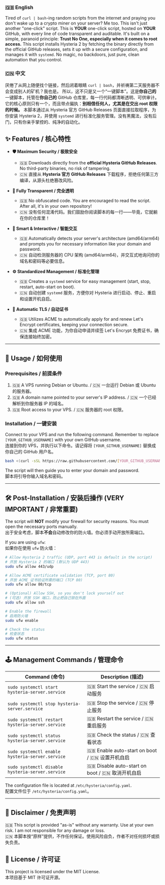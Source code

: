 
### 🇬🇧 English

Tired of `curl | bash`-ing random scripts from the internet and praying you don't wake up to a crypto miner on your server? Me too.
This isn't just another "one-click" script. This is **YOUR** one-click script, hosted on **YOUR** GitHub, with every line of code transparent and auditable. It's built on a simple, paranoid principle: **Trust No One, especially when it comes to root access.**
This script installs Hysteria 2 by fetching the binary directly from the official GitHub releases, sets it up with a secure configuration, and manages it with `systemd`. No magic, no backdoors, just pure, clean automation that you control.

### 🇨🇳 中文

厌倦了从网上随便找个链接，然后闭着眼睛 `curl | bash`，并祈祷第二天服务器不会变成别人的矿机？我也是。
所以，这不只是又一个“一键脚本”。这是**你自己的**一键脚本，托管在**你自己的** GitHub 仓库里，每一行代码都清晰透明、可供审计。它的核心原则只有一个，而且带点偏执：**别相信任何人，尤其是在交出 root 权限的时候。**
本脚本通过从 Hysteria 官方 GitHub Releases 页面直接拉取程序，为你安装 Hysteria 2，并使用 `systemd` 进行标准化服务管理。没有黑魔法，没有后门，只有你亲手掌控的、纯净的自动化。

## ✨ Features / 核心特性

*   **🛡️ Maximum Security / 极致安全**
    *   🇬🇧 Downloads directly from the **official Hysteria GitHub Releases**. No third-party binaries, no risk of tampering.
    *   🇨🇳 直接从 **Hysteria 官方 GitHub Releases** 下载程序，拒绝任何第三方编译，从源头杜绝篡改风险。

*   **👀 Fully Transparent / 完全透明**
    *   🇬🇧 No obfuscated code. You are encouraged to read the script. After all, it's in your own repository!
    *   🇨🇳 没有任何混淆代码。我们鼓励你阅读脚本的每一行——毕竟，它就躺在你的仓库里！

*   **🤖 Smart & Interactive / 智能交互**
    *   🇬🇧 Automatically detects your server's architecture (amd64/arm64) and prompts you for necessary information like your domain and password.
    *   🇨🇳 自动检测服务器的 CPU 架构 (amd64/arm64)，并交互式地询问你的域名和密码等必要信息。

*   **⚙️ Standardized Management / 标准化管理**
    *   🇬🇧 Creates a `systemd` service for easy management (start, stop, restart, auto-start on boot).
    *   🇨🇳 自动创建 `systemd` 服务，方便你对 Hysteria 进行启动、停止、重启和设置开机自启。

*   **🔑 Automatic TLS / 自动证书**
    *   🇬🇧 Utilizes ACME to automatically apply for and renew Let's Encrypt certificates, keeping your connection secure.
    *   🇨🇳 集成 ACME 功能，为你自动申请并续签 Let's Encrypt 免费证书，确保连接始终加密。

---

## 🚀 Usage / 如何使用

### Prerequisites / 前提条件

1.  🇬🇧 A VPS running Debian or Ubuntu. / 🇨🇳 一台运行 Debian 或 Ubuntu 的服务器。
2.  🇬🇧 A domain name pointed to your server's IP address. / 🇨🇳 一个已经解析到你服务器 IP 的域名。
3.  🇬🇧 Root access to your VPS. / 🇨🇳 服务器的 root 权限。

### Installation / 一键安装

Connect to your VPS and run the following command. Remember to replace `[YOUR_GITHUB_USERNAME]` with your own GitHub username.
<br>
连接到你的 VPS，并执行以下命令。请记得将 `[YOUR_GITHUB_USERNAME]` 替换成你自己的 GitHub 用户名。

```bash
bash <(curl -sSL https://raw.githubusercontent.com/[YOUR_GITHUB_USERNAME]/my-hysteria-script/main/install.sh)
```

The script will then guide you to enter your domain and password.
<br>
脚本将引导你输入域名和密码。

---

## 🛠️ Post-Installation / 安装后操作 (VERY IMPORTANT / 非常重要)

The script will **NOT** modify your firewall for security reasons. You must open the necessary ports manually.
<br>
出于安全考虑，脚本**不会**自动修改你的防火墙。你必须手动开放所需端口。

If you are using `ufw`:
<br>
如果你在使用 `ufw` 防火墙：

```bash
# Allow Hysteria 2 traffic (UDP, port 443 is default in the script)
# 开放 Hysteria 2 的端口 (默认为 UDP 443)
sudo ufw allow 443/udp

# Allow ACME certificate validation (TCP, port 80)
# 开放 ACME 证书验证所需的端口 (TCP 80)
sudo ufw allow 80/tcp

# (Optional) Allow SSH, so you don't lock yourself out
# (可选) 开放 SSH 端口，防止把自己锁在外面
sudo ufw allow ssh

# Enable the firewall
# 启用防火墙
sudo ufw enable

# Check the status
# 检查状态
sudo ufw status
```

---

## 🕹️ Management Commands / 管理命令

| Command (命令)                                    | Description (描述)                            |
| ------------------------------------------------- | --------------------------------------------- |
| `sudo systemctl start hysteria-server.service`    | 🇬🇧 Start the service / 🇨🇳 启动服务          |
| `sudo systemctl stop hysteria-server.service`     | 🇬🇧 Stop the service / 🇨🇳 停止服务           |
| `sudo systemctl restart hysteria-server.service`  | 🇬🇧 Restart the service / 🇨🇳 重启服务        |
| `sudo systemctl status hysteria-server.service`   | 🇬🇧 Check the status / 🇨🇳 查看状态           |
| `sudo systemctl enable hysteria-server.service`   | 🇬🇧 Enable auto-start on boot / 🇨🇳 设置开机自启 |
| `sudo systemctl disable hysteria-server.service`  | 🇬🇧 Disable auto-start on boot / 🇨🇳 取消开机自启 |

The configuration file is located at `/etc/hysteria/config.yaml`.
<br>
配置文件位于 `/etc/hysteria/config.yaml`。

---

## 📜 Disclaimer / 免责声明

🇬🇧 This script is provided "as-is" without any warranty. Use at your own risk. I am not responsible for any damage or loss.
<br>
🇨🇳 本脚本按“原样”提供，不作任何保证。使用风险自负，作者不对任何损坏或损失负责。

## 📄 License / 许可证

This project is licensed under the MIT License.
<br>
本项目基于 MIT 许可证开源。

<!-- END OF README -->
